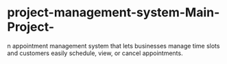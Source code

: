 # project-management-system-Main-Project-
n appointment management system that lets businesses manage time slots and customers easily schedule, view, or cancel appointments.
